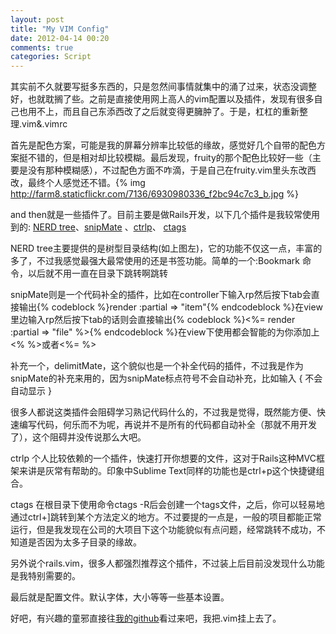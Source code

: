 ```yaml
---
layout: post
title: "My VIM Config"
date: 2012-04-14 00:20
comments: true
categories: Script
---
```


其实前不久就要写挺多东西的，只是忽然间事情就集中的涌了过来，状态没调整好，也就耽搁了些。之前是直接使用网上高人的vim配置以及插件，发现有很多自己也用不上，而且自己东添西改了之后就变得更臃肿了。于是，杠杠的重新整理.vim&.vimrc

首先是配色方案，可能是我的屏幕分辨率比较低的缘故，感觉好几个自带的配色方案挺不错的，但是相对却比较模糊。最后发现，fruity的那个配色比较好一些（主要是没有那种模糊感），不过配色方面不咋滴，于是自己在fruity.vim里头东改西改，最终个人感觉还不错。{% img http://farm8.staticflickr.com/7136/6930980336_f2bc94c7c3_b.jpg %}
<!-- more -->
and then就是一些插件了。目前主要是做Rails开发，以下几个插件是我较常使用到的: [NERD tree](http://www.vim.org/scripts/script.php?script_id=1658)、[snipMate](https://github.com/scrooloose/snipmate-snippets) 、[ctrlp](http://www.vim.org/scripts/script.php?script_id=3736)、 [ctags](http://www.vim.org/scripts/script.php?script_id=610) 

NERD tree主要提供的是树型目录结构(如上图左)，它的功能不仅这一点，丰富的多了，不过我感觉最强大最常使用的还是书签功能。简单的一个:Bookmark 命令，以后就不用一直在目录下跳转啊跳转

snipMate则是一个代码补全的插件，比如在controller下输入rp然后按下tab会直接输出{% codeblock %}render :partial =>  "item"{% endcodeblock %}在view里边输入rp然后按下tab的话则会直接输出{% codeblock %}<%= render :partial => "file" %>{% endcodeblock %}在view下使用都会智能的为你添加上<% %>或者<%= %>

补充一个，delimitMate，这个貌似也是一个补全代码的插件，不过我是作为snipMate的补充来用的，因为snipMate标点符号不会自动补充，比如输入 { 不会自动显示 } 

很多人都说这类插件会阻碍学习熟记代码什么的，不过我是觉得，既然能方便、快速编写代码，何乐而不为呢，再说并不是所有的代码都自动补全（那就不用开发了），这个阻碍并没传说那么大吧。

ctrlp  个人比较依赖的一个插件，快速打开你想要的文件，这对于Rails这种MVC框架来讲是灰常有帮助的。印象中Sublime Text同样的功能也是ctrl+p这个快捷键组合。

ctags   在根目录下使用命令ctags -R后会创建一个tags文件，之后，你可以轻易地通过ctrl+]跳转到某个方法定义的地方。不过要提的一点是，一般的项目都能正常运行，但是我发现在公司的大项目下这个功能貌似有点问题，经常跳转不成功，不知道是否因为太多子目录的缘故。

另外说个rails.vim，很多人都强烈推荐这个插件，不过装上后目前没发现什么功能是我特别需要的。

最后就是配置文件。默认字体，大小等等一些基本设置。

好吧，有兴趣的童邪直接往[我的github](https://github.com/xguox/MyVimConf)看过来吧，我把.vim挂上去了。
